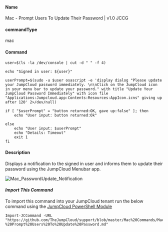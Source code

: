 #### Name

Mac - Prompt Users To Update Their Password | v1.0 JCCG

#### commandType

mac

#### Command

```
user=$(ls -la /dev/console | cut -d " " -f 4)

echo "Signed in user: ${user}"

userPrompt=$(sudo -u $user osascript -e 'display dialog "Please update your JumpCloud password immediately. \n\nClick on the JumpCloud icon in your menu bar to update your password." with title "Update Your JumpCloud Password Immediately" with icon file "Applications:Jumpcloud.app:Contents:Resources:AppIcon.icns" giving up after 120' 2>/dev/null)

if [ "$userPrompt" = "button returned:OK, gave up:false" ]; then
    echo "User input: button returned:Ok"

else
    echo "User input: $userPrompt"
    echo "Details: Timeout"
    exit 1
fi
```

#### Description

Displays a notification to the signed in user and informs them to update their password using the JumpCloud Menubar app.

![Mac_PasswordUpdate_Notification](https://github.com/TheJumpCloud/support/blob/master/PowerShell/JumpCloud%20Commands%20Gallery/Files/Mac_PasswordUpdate_Notification.png?raw=true)

#### *Import This Command*

To import this command into your JumpCloud tenant run the below command using the [JumpCloud PowerShell Module](https://github.com/TheJumpCloud/support/wiki/Installing-the-JumpCloud-PowerShell-Module)

```
Import-JCCommand -URL "https://github.com/TheJumpCloud/support/blob/master/Mac%20Commands/Mac%20-%20Prompt%20Users%20To%20Update%20Password.md"
```
